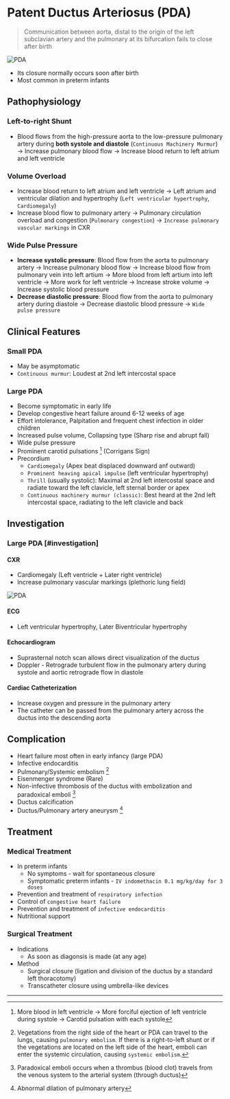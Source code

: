 # Patent Ductus Arteriosus (PDA)

> Communication between aorta, distal to the origin of the left subclavian artery and the pulmonary at its bifurcation fails to close after birth

![PDA](/cvs/pda.jpg)

- Its closure normally occurs soon after birth
- Most common in preterm infants

## Pathophysiology

### Left-to-right Shunt

- Blood flows from the high-pressure aorta to the low-pressure pulmonary artery during **both systole and diastole** (`Continuous Machinery Murmur`) → Increase pulmonary blood flow → Increase blood return to left atrium and left ventricle

### Volume Overload

- Increase blood return to left atrium and left ventricle → Left atrium and ventricular dilation and hypertrophy (`Left ventricular hypertrophy`, `Cardiomegaly`)
- Increase blood flow to pulmonary artery → Pulmonary circulation overload and congestion (`Pulmonary congestion`) → `Increase pulmonary vascular markings` in CXR

### Wide Pulse Pressure

- **Increase systolic pressure**: Blood flow from the aorta to pulmonary artery → Increase pulmonary blood flow → Increase blood flow from pulmonary vein into left artium → More blood from left artium into left ventricle → More work for left ventricle → Increase stroke volume → Increase systolic blood pressure
- **Decrease diastolic pressure**: Blood flow from the aorta to pulmonary artery during diastole → Decrease diastolic blood pressure → `Wide pulse pressure`

## Clinical Features

### Small PDA

- May be asymptomatic
- `Continuous murmur`: Loudest at 2nd left intercostal space

### Large PDA

- Become symptomatic in early life
- Develop congestive heart failure around 6-12 weeks of age
- Effort intolerance, Palpitation and frequent chest infection in older children
- Increased pulse volume, Collapsing type (Sharp rise and abrupt fall)
- Wide pulse pressure
- Prominent carotid pulsations [^1] (Corrigans Sign)
- Precordium
  - `Cardiomegaly` (Apex beat displaced downward anf outward)
  - `Prominent heaving apical impulse` (left ventricular hypertrophy)
  - `Thrill` (usually systolic): Maximal at 2nd left intercostal space and radiate toward the left clavicle, left sternal border or apex
  - `Continuous machinery murmur (classic)`: Best heard at the 2nd left intercostal space, radiating to the left clavicle and back

[^1]: More blood in left ventricle → More forciful ejection of left ventricle during systole → Carotid pulsation with each systole

## Investigation

### Large PDA [#investigation]

#### CXR

- Cardiomegaly (Left ventricle + Later right ventricle)
- Increase pulmonary vascular markings (plethoric lung field)

![PDA](/cvs/pda-x-ray.jpeg)

#### ECG

- Left ventricular hypertrophy, Later Biventricular hypertrophy

#### Echocardiogram

- Suprasternal notch scan allows direct visualization of the ductus
- Doppler - Retrograde turbulent flow in the pulmonary artery during systole and aortic retrograde flow in diastole

#### Cardiac Catheterization

- Increase oxygen and pressure in the pulmonary artery
- The catheter can be passed from the pulmonary artery across the ductus into the descending aorta

## Complication

- Heart failure most often in early infancy (large PDA)
- Infective endocarditis
- Pulmonary/Systemic embolism [^2]
- Eisenmenger syndrome (Rare)
- Non-infective thrombosis of the ductus with embolization and paradoxical emboli [^3]
- Ductus calcification
- Ductus/Pulmonary artery aneurysm [^4]

[^2]: Vegetations from the right side of the heart or PDA can travel to the lungs, causing `pulmonary embolism`. If there is a right-to-left shunt or if the vegetations are located on the left side of the heart, emboli can enter the systemic circulation, causing `systemic embolism`.
[^3]: Paradoxical emboli occurs when a thrombus (blood clot) travels from the venous system to the arterial system (through ductus)
[^4]: Abnormal dilation of pulmonary artery

## Treatment

### Medical Treatment

- In preterm infants
  - No symptoms - wait for spontaneous closure
  - Symptomatic preterm infants - `IV indomethacin 0.1 mg/kg/day for 3 doses`
- Prevention and treatment of `respiratory infection`
- Control of `congestive heart failure`
- Prevention and treatment of `infective endocarditis`
- Nutritional support

### Surgical Treatment

- Indications
  - As soon as diagonsis is made (at any age)
- Method
  - Surgical closure (ligation and division of the ductus by a standard left thoracotomy)
  - Transcatheter closure using umbrella-like devices

---
